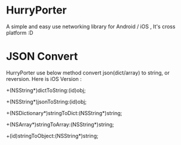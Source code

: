 # HurryPorter
A simple and easy use networking library for Android / iOS , It's cross platform :D



# JSON Convert

HurryPorter use below method convert json(dict/array) to string, or reversion.
Here is iOS Version :

\+(NSString\*)dictToString:(id)obj;

\+(NSString\*)jsonToString:(id)obj;

\+(NSDictionary\*)stringToDict:(NSString\*)string;

\+(NSArray\*)stringToArray:(NSString\*)string;

\+(id)stringToObject:(NSString\*)string;
